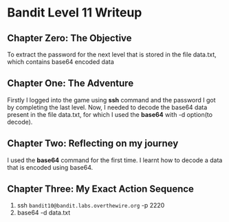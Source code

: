 # Bandit Level 11 Writeup

## Chapter Zero: The Objective

To extract the password for the next level that is stored in the file data.txt, which contains base64 encoded data

## Chapter One: The Adventure

Firstly I logged into the game using **ssh** command and the password I got by completing the last level. Now, I needed to decode the base64 data present in the file data.txt, for which I used the **base64** with -d option(to decode).

## Chapter Two: Reflecting on my journey

I used the **base64** command for the first time. I learnt how to decode a data that is encoded using base64.

## Chapter Three: My Exact Action Sequence

1. ssh `bandit10@bandit.labs.overthewire.org` -p 2220
2. base64 -d data.txt
